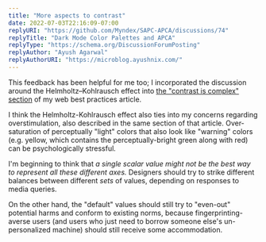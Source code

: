 ```yaml
---
title: "More aspects to contrast"
date: 2022-07-03T22:16:09-07:00
replyURI: "https://github.com/Myndex/SAPC-APCA/discussions/74"
replyTitle: "Dark Mode Color Palettes and APCA"
replyType: "https://schema.org/DiscussionForumPosting"
replyAuthor: "Ayush Agarwal"
replyAuthorURI: "https://microblog.ayushnix.com/"
---
```

This feedback has been helpful for me too; I incorporated the discussion around the Helmholtz–Kohlrausch effect into [the "contrast is complex" section](https://seirdy.one/posts/2020/11/23/website-best-practices/#contrast-is-complex) of my web best practices article.

I think the Helmholtz-Kohlrausch effect also ties into my concerns regarding overstimulation, also described in the same section of that article. Over-saturation of perceptually "light" colors that also look like "warning" colors (e.g. yellow, which contains the perceptually-bright green along with red) can be psychologically stressful.

I'm beginning to think that _a single scalar value might not be the best way to represent all these different axes._ Designers should try to strike different balances between different _sets_ of values, depending on responses to media queries.

On the other hand, the "default" values should still try to "even-out" potential harms and conform to existing norms, because fingerprinting-averse users (and users who just need to borrow someone else's un-personalized machine) should still receive some accommodation.

